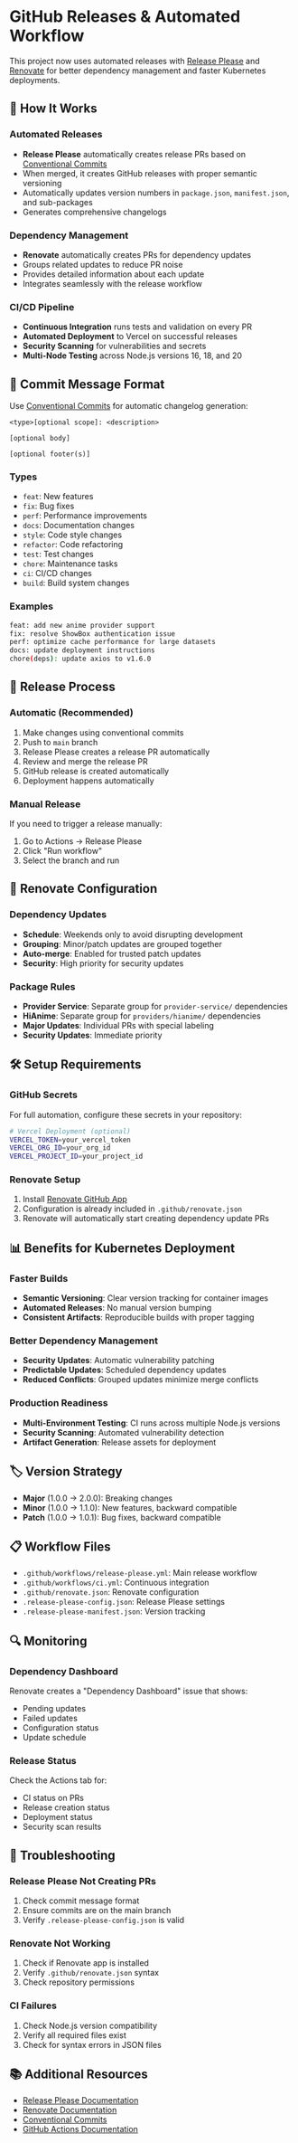 # GitHub Releases & Automated Workflow

This project now uses automated releases with [Release Please](https://github.com/googleapis/release-please) and [Renovate](https://renovatebot.com/) for better dependency management and faster Kubernetes deployments.

## 🚀 How It Works

### Automated Releases
- **Release Please** automatically creates release PRs based on [Conventional Commits](https://www.conventionalcommits.org/)
- When merged, it creates GitHub releases with proper semantic versioning
- Automatically updates version numbers in `package.json`, `manifest.json`, and sub-packages
- Generates comprehensive changelogs

### Dependency Management
- **Renovate** automatically creates PRs for dependency updates
- Groups related updates to reduce PR noise
- Provides detailed information about each update
- Integrates seamlessly with the release workflow

### CI/CD Pipeline
- **Continuous Integration** runs tests and validation on every PR
- **Automated Deployment** to Vercel on successful releases
- **Security Scanning** for vulnerabilities and secrets
- **Multi-Node Testing** across Node.js versions 16, 18, and 20

## 📝 Commit Message Format

Use [Conventional Commits](https://www.conventionalcommits.org/) for automatic changelog generation:

```
<type>[optional scope]: <description>

[optional body]

[optional footer(s)]
```

### Types
- `feat`: New features
- `fix`: Bug fixes
- `perf`: Performance improvements
- `docs`: Documentation changes
- `style`: Code style changes
- `refactor`: Code refactoring
- `test`: Test changes
- `chore`: Maintenance tasks
- `ci`: CI/CD changes
- `build`: Build system changes

### Examples
```bash
feat: add new anime provider support
fix: resolve ShowBox authentication issue
perf: optimize cache performance for large datasets
docs: update deployment instructions
chore(deps): update axios to v1.6.0
```

## 🔄 Release Process

### Automatic (Recommended)
1. Make changes using conventional commits
2. Push to `main` branch
3. Release Please creates a release PR automatically
4. Review and merge the release PR
5. GitHub release is created automatically
6. Deployment happens automatically

### Manual Release
If you need to trigger a release manually:
1. Go to Actions → Release Please
2. Click "Run workflow"
3. Select the branch and run

## 🔧 Renovate Configuration

### Dependency Updates
- **Schedule**: Weekends only to avoid disrupting development
- **Grouping**: Minor/patch updates are grouped together
- **Auto-merge**: Enabled for trusted patch updates
- **Security**: High priority for security updates

### Package Rules
- **Provider Service**: Separate group for `provider-service/` dependencies
- **HiAnime**: Separate group for `providers/hianime/` dependencies
- **Major Updates**: Individual PRs with special labeling
- **Security Updates**: Immediate priority

## 🛠️ Setup Requirements

### GitHub Secrets
For full automation, configure these secrets in your repository:

```bash
# Vercel Deployment (optional)
VERCEL_TOKEN=your_vercel_token
VERCEL_ORG_ID=your_org_id
VERCEL_PROJECT_ID=your_project_id
```

### Renovate Setup
1. Install [Renovate GitHub App](https://github.com/apps/renovate)
2. Configuration is already included in `.github/renovate.json`
3. Renovate will automatically start creating dependency update PRs

## 📊 Benefits for Kubernetes Deployment

### Faster Builds
- **Semantic Versioning**: Clear version tracking for container images
- **Automated Releases**: No manual version bumping
- **Consistent Artifacts**: Reproducible builds with proper tagging

### Better Dependency Management
- **Security Updates**: Automatic vulnerability patching
- **Predictable Updates**: Scheduled dependency updates
- **Reduced Conflicts**: Grouped updates minimize merge conflicts

### Production Readiness
- **Multi-Environment Testing**: CI runs across multiple Node.js versions
- **Security Scanning**: Automated vulnerability detection
- **Artifact Generation**: Release assets for deployment

## 🏷️ Version Strategy

- **Major** (1.0.0 → 2.0.0): Breaking changes
- **Minor** (1.0.0 → 1.1.0): New features, backward compatible
- **Patch** (1.0.0 → 1.0.1): Bug fixes, backward compatible

## 📋 Workflow Files

- `.github/workflows/release-please.yml`: Main release workflow
- `.github/workflows/ci.yml`: Continuous integration
- `.github/renovate.json`: Renovate configuration
- `.release-please-config.json`: Release Please settings
- `.release-please-manifest.json`: Version tracking

## 🔍 Monitoring

### Dependency Dashboard
Renovate creates a "Dependency Dashboard" issue that shows:
- Pending updates
- Failed updates
- Configuration status
- Update schedule

### Release Status
Check the Actions tab for:
- CI status on PRs
- Release creation status
- Deployment status
- Security scan results

## 🚨 Troubleshooting

### Release Please Not Creating PRs
1. Check commit message format
2. Ensure commits are on the main branch
3. Verify `.release-please-config.json` is valid

### Renovate Not Working
1. Check if Renovate app is installed
2. Verify `.github/renovate.json` syntax
3. Check repository permissions

### CI Failures
1. Check Node.js version compatibility
2. Verify all required files exist
3. Check for syntax errors in JSON files

## 📚 Additional Resources

- [Release Please Documentation](https://github.com/googleapis/release-please)
- [Renovate Documentation](https://docs.renovatebot.com/)
- [Conventional Commits](https://www.conventionalcommits.org/)
- [GitHub Actions Documentation](https://docs.github.com/en/actions)